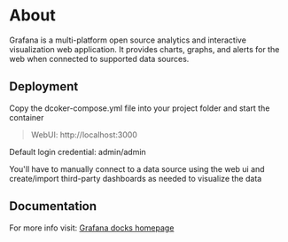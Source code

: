 # About

Grafana is a multi-platform open source analytics and interactive visualization web application. It provides charts, graphs, and alerts for the web when connected to supported data sources.

## Deployment

Copy the dcoker-compose.yml file into your project folder and start the container

> WebUI: http://localhost:3000

Default login credential: admin/admin

You'll have to manually connect to a data source using the web ui and create/import third-party dashboards as needed to visualize the data

## Documentation

For more info visit: [Grafana docks homepage](https://grafana.com/docs/grafana/latest/)

